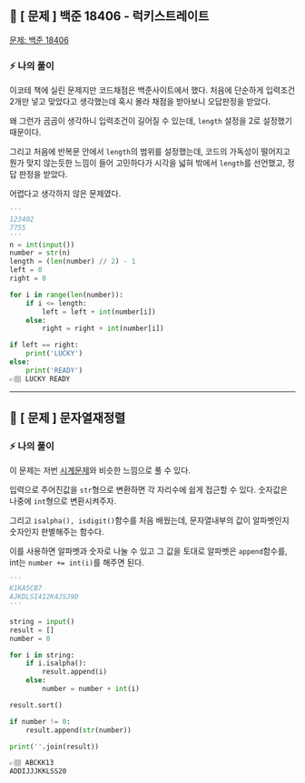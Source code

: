 ## 📍 [ 문제 ] 백준 18406 - 럭키스트레이트
<a href='https://www.acmicpc.net/problem/18406'>문제: 백준 18406</a>

### ⚡️ 나의 풀이

이코테 책에 실린 문제지만 코드채점은 백준사이트에서 했다. 
처음에 단순하게 입력조건 2개만 넣고 맞았다고 생각했는데 혹시 몰라 채점을 받아보니 오답판정을 받았다.

왜 그런가 곰곰이 생각하니 입력조건이 길어질 수 있는데,  `length` 설정을 2로 설정했기 때문이다.

그리고 처음에 반복문 안에서 `length`의 범위를 설정했는데, 코드의 가독성이 떨어지고 뭔가 맞지 않는듯한 느낌이 들어 고민하다가 시각을 넓혀 밖에서 `length`를 선언했고, 정답 판정을 받았다.

어렵다고 생각하지 않은 문제였다.

```python
'''
123402
7755
'''
n = int(input())
number = str(n)
length = (len(number) // 2) - 1
left = 0
right = 0

for i in range(len(number)):
    if i <= length:
        left = left + int(number[i])
    else:
        right = right + int(number[i])

if left == right:
    print('LUCKY')
else:
    print('READY')
👉🏽 LUCKY READY
```

---

## 📍 [ 문제 ] 문자열재정렬

### ⚡️ 나의 풀이
이 문제는 저번 <a href='https://velog.io/@abcd8637/%EC%9D%B4%EA%B2%83%EC%9D%B4-%EC%BD%94%EB%94%A9%ED%85%8C%EC%8A%A4%ED%8A%B8%EB%8B%A4-11%EC%9D%BC%EC%B0%A8#%EF%B8%8F--%EB%AC%B8%EC%A0%9C--%EC%8B%9C%EA%B0%84'>시계문제</a>와 비슷한 느낌으로 풀 수 있다.

입력으로 주어진값을 `str`형으로 변환하면 각 자리수에 쉽게 접근할 수 있다. 숫자값은 나중에 `int`형으로 변환시켜주자.

그리고 `isalpha(), isdigit()`함수를 처음 배웠는데, 
문자열내부의 값이 알파벳인지 숫자인지 판별해주는 함수다.

이를 사용하면 알파벳과 숫자로 나눌 수 있고 그 값을 토대로 알파벳은 `append`함수를, int는 `number += int(i)`를 해주면 된다.

```python
'''
K1KA5CB7
AJKDLSI412K4JSJ9D
'''

string = input()
result = []
number = 0

for i in string:
    if i.isalpha():
        result.append(i)
    else:
        number = number + int(i)

result.sort()

if number != 0:
    result.append(str(number))

print(''.join(result))

👉🏽 ABCKK13
ADDIJJJKKLSS20
```





